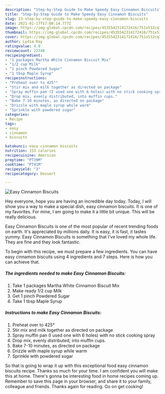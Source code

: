 ```yaml
---
description: "Step-by-Step Guide to Make Speedy Easy Cinnamon Biscuits"
title: "Step-by-Step Guide to Make Speedy Easy Cinnamon Biscuits"
slug: 23-step-by-step-guide-to-make-speedy-easy-cinnamon-biscuits
date: 2021-01-17T17:08:14.777Z
image: https://img-global.cpcdn.com/recipes/4535542314172416/751x532cq70/easy-cinnamon-biscuits-recipe-main-photo.jpg
thumbnail: https://img-global.cpcdn.com/recipes/4535542314172416/751x532cq70/easy-cinnamon-biscuits-recipe-main-photo.jpg
cover: https://img-global.cpcdn.com/recipes/4535542314172416/751x532cq70/easy-cinnamon-biscuits-recipe-main-photo.jpg
author: Lydia Ray
ratingvalue: 4.8
reviewcount: 22748
recipeingredient:
- "1 packages Martha White Cinnamon Biscuit Mix"
- "1/2 cup Milk"
- "1 pinch Powdered Sugar"
- "1 tbsp Maple Syrup"
recipeinstructions:
- "Preheat over to 425°"
- "Stir mix and milk together as directed on package"
- "Spray muffin pan (I used one with 6 holes) with no stick cooking spray"
- "Drop mix, evenly distributed, into muffin cups."
- "Bake 7-10 minutes, as directed on package"
- "Drizzle with maple syrup while warm"
- "Sprinkle with powdered sugar"
categories:
- Recipe
tags:
- easy
- cinnamon
- biscuits

katakunci: easy cinnamon biscuits 
nutrition: 153 calories
recipecuisine: American
preptime: "PT39M"
cooktime: "PT41M"
recipeyield: "3"
recipecategory: Dessert

---
```



![Easy Cinnamon Biscuits](https://img-global.cpcdn.com/recipes/4535542314172416/751x532cq70/easy-cinnamon-biscuits-recipe-main-photo.jpg)

Hey everyone, hope you are having an incredible day today. Today, I will show you a way to make a special dish, easy cinnamon biscuits. It is one of my favorites. For mine, I am going to make it a little bit unique. This will be really delicious.

Easy Cinnamon Biscuits is one of the most popular of recent trending foods on earth. It's appreciated by millions daily. It is easy, it is fast, it tastes yummy. Easy Cinnamon Biscuits is something that I've loved my whole life. They are fine and they look fantastic.




To begin with this recipe, we must prepare a few ingredients. You can have easy cinnamon biscuits using 4 ingredients and 7 steps. Here is how you can achieve that.

<!--inarticleads1-->

##### The ingredients needed to make Easy Cinnamon Biscuits:

1. Take 1 packages Martha White Cinnamon Biscuit Mix
1. Make ready 1/2 cup Milk
1. Get 1 pinch Powdered Sugar
1. Take 1 tbsp Maple Syrup




<!--inarticleads2-->

##### Instructions to make Easy Cinnamon Biscuits:

1. Preheat over to 425°
1. Stir mix and milk together as directed on package
1. Spray muffin pan (I used one with 6 holes) with no stick cooking spray
1. Drop mix, evenly distributed, into muffin cups.
1. Bake 7-10 minutes, as directed on package
1. Drizzle with maple syrup while warm
1. Sprinkle with powdered sugar




So that is going to wrap it up with this exceptional food easy cinnamon biscuits recipe. Thanks so much for your time. I am confident you will make this at home. There's gonna be interesting food in home recipes coming up. Remember to save this page in your browser, and share it to your family, colleague and friends. Thanks again for reading. Go on get cooking!
